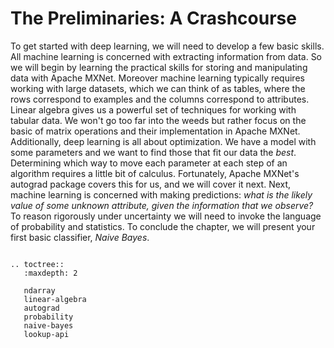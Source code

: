 #  The Preliminaries: A Crashcourse

To get started with deep learning, 
we will need to develop a few basic skills.
All machine learning is concerned 
with extracting information from data.
So we will begin by learning the practical skills 
for storing and manipulating data with Apache MXNet.
Moreover machine learning typically requires 
working with large datasets, which we can think of as tables, 
where the rows correspond to examples
and the columns correspond to attributes. 
Linear algebra gives us a powerful set of techniques 
for working with tabular data. 
We won't go too far into the weeds but rather focus on the basic
of matrix operations and their implementation in Apache MXNet.
Additionally, deep learning is all about optimization.
We have a model with some parameters and 
we want to find those that fit our data the *best*.
Determining which way to move each parameter at each step of an algorithm
requires a little bit of calculus. 
Fortunately, Apache MXNet's autograd package covers this for us,
and we will cover it next. 
Next, machine learning is concerned with making predictions:
*what is the likely value of some unknown attribute, 
given the information that we observe?*
To reason rigorously under uncertainty 
we will need to invoke the language of probability and statistics.
To conclude the chapter, we will present 
your first basic classifier, *Naive Bayes*.




```eval_rst

.. toctree::
   :maxdepth: 2

   ndarray
   linear-algebra
   autograd
   probability
   naive-bayes
   lookup-api

```
